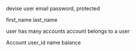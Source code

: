 devise
user
  email
  password, protected 

  first_name
  last_name

user has many accounts
account belongs to a user

Account
  user_id
  name
  balance